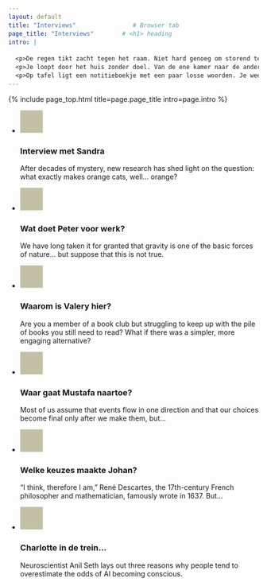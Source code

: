 ```yaml
---
layout: default
title: "Interviews"                # Browser tab
page_title: "Interviews"        # <h1> heading
intro: |
  
  <p>De regen tikt zacht tegen het raam. Niet hard genoeg om storend te zijn, maar net genoeg om op te merken. Het is een geluid dat erbij hoort, alsof het de ruimte vult zonder iets van je te vragen. Buiten zijn de kleuren doffer geworden, bijna grijs.</p>
  <p>Je loopt door het huis zonder doel. Van de ene kamer naar de andere, gewoon om te voelen hoe het is om ergens anders te staan. Soms helpt dat, al verandert er feitelijk niets. De muren blijven dezelfde, de stilte ook.</p>
  <p>Op tafel ligt een notitieboekje met een paar losse woorden. Je weet niet meer precies waarom je ze opschreef. Misschien hoorde je ze ergens, misschien kwamen ze zomaar in je op. Ze zeggen niet veel, maar het voelt goed dat ze er staan.</p>
---
```


{% include page_top.html 
   title=page.page_title 
   intro=page.intro 
%}

<div class="custom-section">
  
<ul class="article-list">
  <li>
    <img src="/assets/images/global/icon2.svg" alt="Icon" class="link-icon">
    <div class="text">
      <h3>Interview met <span class="name">Sandra</span></h3>
      <p>After decades of mystery, new research has shed light on the question: what exactly makes orange cats, well... orange?
</p>
    </div>
  </li>  <li>
    <img src="/assets/images/global/icon2.svg" alt="Icon" class="link-icon">
    <div class="text">
      <h3>Wat doet <span class="name">Peter</span> voor werk?</h3>
      <p>We have long taken it for granted that gravity is one of the basic forces of nature... but suppose that this is not true.</p>
    </div>
  </li>  <li>
    <img src="/assets/images/global/icon2.svg" alt="Icon" class="link-icon">
    <div class="text">
      <h3>Waarom is <span class="name">Valery</span> hier?</h3>
      <p>Are you a member of a book club but struggling to keep up with the pile of books you still need to read? What if there was a simpler, more engaging alternative?</p>
    </div>
  </li>  <li>
    <img src="/assets/images/global/icon2.svg" alt="Icon" class="link-icon">
    <div class="text">
      <h3>Waar gaat <span class="name">Mustafa</span> naartoe?</h3>
      <p>Most of us assume that events flow in one direction and that our choices become final only after we make them, but...</p>
    </div>
  </li>  <li>
    <img src="/assets/images/global/icon2.svg" alt="Icon" class="link-icon">
    <div class="text">
      <h3>Welke keuzes maakte <span class="name">Johan?</span></h3>
      <p>“I think, therefore I am,” René Descartes, the 17th-century French philosopher and mathematician, famously wrote in 1637. But...</p>
    </div>
  </li>  <li>
    <img src="/assets/images/global/icon2.svg" alt="Icon" class="link-icon">
    <div class="text">
      <h3><span class="name">Charlotte </span>in de trein...</h3>
      <p>Neuroscientist Anil Seth lays out three reasons why people tend to overestimate the odds of AI becoming conscious. </p>
    </div>
  </li>
</ul></div>

